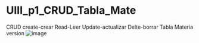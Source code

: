 # UIII_p1_CRUD_Tabla_Mate
CRUD create-crear Read-Leer Update-actualizar Delte-borrar Tabla Materia
version
![image](https://github.com/user-attachments/assets/2317abd2-bc2d-4d31-8a98-138561802cfe)

